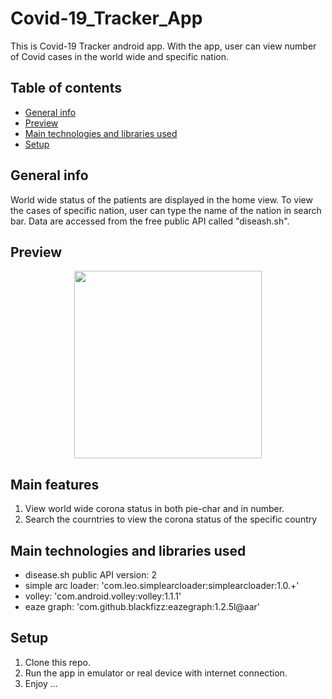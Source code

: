 # Covid-19_Tracker_App
This is Covid-19 Tracker android app. With the app, user can view number of Covid cases in the world wide and specific nation. 

## Table of contents
* [General info](#general-info)
* [Preview](#preview)
* [Main technologies and libraries used](#main-technologies-and-libraries-used)
* [Setup](#setup)

## General info
World wide status of the patients are displayed in the home view. To view the cases of specific nation, user can type the name of the nation in search bar. Data are accessed from the free public API called "diseash.sh".

## Preview
<div align="center">
    <img src="https://github.com/rakesh-gyawali/FooDonate_User/blob/master/screenshots/splash_screen_user.jpg" width="300px"</img> 
 
</div>

## Main features
1. View world wide corona status in both pie-char and in number.
2. Search the courntries to view the corona status of the specific country

## Main technologies and libraries used
* disease.sh public API version: 2
* simple arc loader: 'com.leo.simplearcloader:simplearcloader:1.0.+'
* volley: 'com.android.volley:volley:1.1.1'
* eaze graph: 'com.github.blackfizz:eazegraph:1.2.5l@aar'

## Setup
1. Clone this repo.
2. Run the app in emulator or real device with internet connection.
3. Enjoy ...
